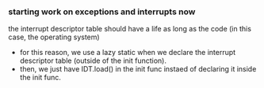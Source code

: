 ### starting work on exceptions and interrupts now

the interrupt descriptor table should have a life as long as the code (in this case, the operating system)
- for this reason, we use a lazy static when we declare the interrupt descriptor table (outside of the init function).
- then, we just have IDT.load() in the init func instaed of declaring it inside the init func.

